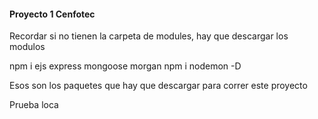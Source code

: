 #### Proyecto 1 Cenfotec

Recordar si no tienen la carpeta de modules, hay que descargar los modulos

npm i ejs express mongoose morgan
npm i nodemon -D

Esos son los paquetes que hay que descargar para correr este proyecto

Prueba loca